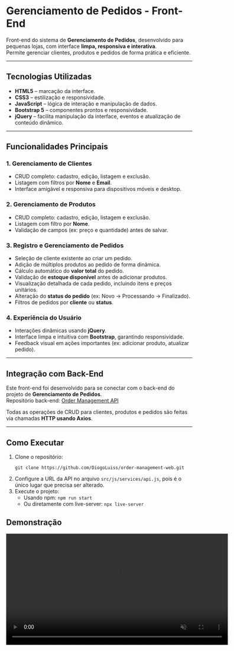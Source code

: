<h1>Gerenciamento de Pedidos - Front-End</h1>

<p>Front-end do sistema de <strong>Gerenciamento de Pedidos</strong>, desenvolvido para pequenas lojas, com interface <strong>limpa, responsiva e interativa</strong>.<br>
Permite gerenciar clientes, produtos e pedidos de forma prática e eficiente.</p>

<hr>

<h2>Tecnologias Utilizadas</h2>
<ul>
  <li><strong>HTML5</strong> – marcação da interface.</li>
  <li><strong>CSS3</strong> – estilização e responsividade.</li>
  <li><strong>JavaScript</strong> – lógica de interação e manipulação de dados.</li>
  <li><strong>Bootstrap 5</strong> – componentes prontos e responsividade.</li>
  <li><strong>jQuery</strong> – facilita manipulação da interface, eventos e atualização de conteúdo dinâmico.</li>
</ul>

<hr>

<h2>Funcionalidades Principais</h2>

<h3>1. Gerenciamento de Clientes</h3>
<ul>
  <li>CRUD completo: cadastro, edição, listagem e exclusão.</li>
  <li>Listagem com filtros por <strong>Nome</strong> e <strong>Email</strong>.</li>
  <li>Interface amigável e responsiva para dispositivos móveis e desktop.</li>
</ul>

<h3>2. Gerenciamento de Produtos</h3>
<ul>
  <li>CRUD completo: cadastro, edição, listagem e exclusão.</li>
  <li>Listagem com filtro por <strong>Nome</strong>.</li>
  <li>Validação de campos (ex: preço e quantidade) antes de salvar.</li>
</ul>

<h3>3. Registro e Gerenciamento de Pedidos</h3>
<ul>
  <li>Seleção de cliente existente ao criar um pedido.</li>
  <li>Adição de múltiplos produtos ao pedido de forma dinâmica.</li>
  <li>Cálculo automático do <strong>valor total</strong> do pedido.</li>
  <li>Validação de <strong>estoque disponível</strong> antes de adicionar produtos.</li>
  <li>Visualização detalhada de cada pedido, incluindo itens e preços unitários.</li>
  <li>Alteração do <strong>status do pedido</strong> (ex: Novo → Processando → Finalizado).</li>
  <li>Filtros de pedidos por <strong>cliente</strong> ou <strong>status</strong>.</li>
</ul>

<h3>4. Experiência do Usuário</h3>
<ul>
  <li>Interações dinâmicas usando <strong>jQuery</strong>.</li>
  <li>Interface limpa e intuitiva com <strong>Bootstrap</strong>, garantindo responsividade.</li>
  <li>Feedback visual em ações importantes (ex: adicionar produto, atualizar pedido).</li>
</ul>

<hr>

<h2>Integração com Back-End</h2>
<p>Este front-end foi desenvolvido para se conectar com o back-end do projeto de <strong>Gerenciamento de Pedidos</strong>.<br>
Repositório back-end: <a href="https://github.com/DiogoLuiss/order-management-api">Order Management API</a></p>

<p>Todas as operações de CRUD para clientes, produtos e pedidos são feitas via chamadas <strong>HTTP usando Axios</strong>.</p>

<hr>

<h2>Como Executar</h2>
<ol>
  <li>
    Clone o repositório:<br>
    <pre><code>git clone https://github.com/DiogoLuiss/order-management-web.git</code></pre>
  </li>
  <li>
    Configure a URL da API no arquivo <code>src/js/services/api.js</code>, pois é o único lugar que precisa ser alterado.
  </li>
  <li>
    Execute o projeto:
    <ul>
      <li>Usando npm: <code>npm run start</code></li>
      <li>Ou diretamente com live-server: <code>npx live-server</code></li>
    </ul>
  </li>
</ol>

<h2>Demonstração</h2>

<video width="600" controls autoplay loop muted>
  <source src="./assets/demo.mp4" type="video/mp4">
  Seu navegador não suporta este vídeo.
</video>
